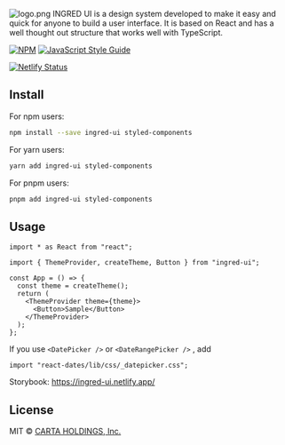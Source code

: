![logo.png](https://github.com/voyagegroup/ingred-ui/assets/50351271/6d5bfbbe-96ba-435a-96a3-9b3f022626db)
INGRED UI is a design system developed to make it easy and quick for anyone to build a user interface.
It is based on React and has a well thought out structure that works well with TypeScript.

>

[![NPM](https://img.shields.io/npm/v/ingred-ui.svg)](https://www.npmjs.com/package/ingred-ui) [![JavaScript Style Guide](https://img.shields.io/badge/code_style-standard-brightgreen.svg)](https://standardjs.com)

[![Netlify Status](https://api.netlify.com/api/v1/badges/be195faf-d125-4654-8332-7ed36e1e9b2a/deploy-status)](https://app.netlify.com/sites/ingred-ui/deploys)

## Install

For npm users:

```bash
npm install --save ingred-ui styled-components
```

For yarn users:

```bash
yarn add ingred-ui styled-components
```

For pnpm users:

```bash
pnpm add ingred-ui styled-components
```

## Usage

```tsx
import * as React from "react";

import { ThemeProvider, createTheme, Button } from "ingred-ui";

const App = () => {
  const theme = createTheme();
  return (
    <ThemeProvider theme={theme}>
      <Button>Sample</Button>
    </ThemeProvider>
  );
};
```

If you use `<DatePicker />` or `<DateRangePicker />` , add

```tsx
import "react-dates/lib/css/_datepicker.css";
```

Storybook: https://ingred-ui.netlify.app/

## License

MIT © [CARTA HOLDINGS, Inc.](https://github.com/voyagegroup)

